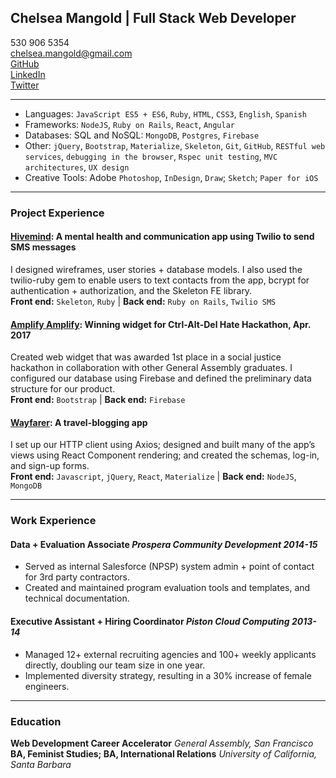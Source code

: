 ## Chelsea Mangold | Full Stack Web Developer  
530 906 5354  
chelsea.mangold@gmail.com  
[GitHub](github.com/narriteration)  
[LinkedIn](linkedin.com/in/chelseamangold)  
[Twitter](https://twitter.com/narriteration)  

---

* Languages: `JavaScript ES5 + ES6`, `Ruby`, `HTML`, `CSS3`, `English`, `Spanish`
* Frameworks: `NodeJS`, `Ruby on Rails`, `React`, `Angular`
* Databases: SQL and NoSQL: `MongoDB`, `Postgres`, `Firebase`
* Other: `jQuery`, `Bootstrap`, `Materialize`, `Skeleton`, `Git`, `GitHub`, `RESTful web services`, `debugging in the browser`, `Rspec unit testing`, `MVC architectures`, `UX design`
* Creative Tools: Adobe `Photoshop`, `InDesign`, `Draw`; `Sketch`; `Paper for iOS`

---

### Project Experience  

#### [Hivemind](https://sleepy-shore-29580.herokuapp.com/): A mental health and communication app using Twilio to send SMS messages  
I designed wireframes, user stories + database models. I also used the twilio-ruby gem to enable users to text contacts from the app, bcrypt for authentication + authorization, and the Skeleton FE library.  
**Front end:** `Skeleton`, `Ruby` | **Back end:** `Ruby on Rails`, `Twilio SMS`  

#### [Amplify Amplify](https://github.com/thelmaboamah/amplify-widget): Winning widget for Ctrl-Alt-Del Hate Hackathon, Apr. 2017  
Created web widget that was awarded 1st place in a social justice hackathon in collaboration with other General Assembly graduates. I configured our database using Firebase and defined the preliminary data structure for our product.  
**Front end:** `Bootstrap` | **Back end:** `Firebase`  

#### [Wayfarer](https://github.com/carlogropif/wayfarer_app): A travel-blogging app  
I set up our HTTP client using Axios; designed and built many of the app’s views using React Component rendering; and created the schemas, log-in, and sign-up forms.  
**Front end:** `Javascript`, `jQuery`, `React`, `Materialize`	| **Back end:** `NodeJS`, `MongoDB`  

---

### Work Experience  

#### Data + Evaluation Associate  *Prospera Community Development*  *2014-15*  
* Served as internal Salesforce (NPSP) system admin + point of contact for 3rd party contractors.  
* Created and maintained program evaluation tools and templates, and technical documentation.  

#### Executive Assistant + Hiring Coordinator  *Piston Cloud Computing*  *2013-14*  
* Managed 12+ external recruiting agencies and 100+ weekly applicants directly, doubling our team size in one year.  
* Implemented diversity strategy, resulting in a 30% increase of female engineers.  

---

### Education  

**Web Development Career Accelerator**          *General Assembly, San Francisco*  
**BA, Feminist Studies; BA, International Relations**          *University of California, Santa Barbara*
